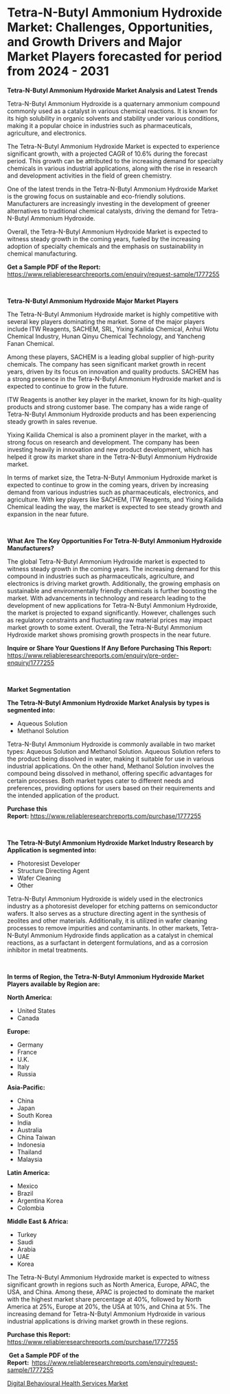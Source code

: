 <p><h1>Tetra-N-Butyl Ammonium Hydroxide Market: Challenges, Opportunities, and Growth Drivers and Major Market Players forecasted for period from 2024 - 2031</h1></p><p><strong>Tetra-N-Butyl Ammonium Hydroxide Market Analysis and Latest Trends</strong></p>
<p><p>Tetra-N-Butyl Ammonium Hydroxide is a quaternary ammonium compound commonly used as a catalyst in various chemical reactions. It is known for its high solubility in organic solvents and stability under various conditions, making it a popular choice in industries such as pharmaceuticals, agriculture, and electronics.</p><p>The Tetra-N-Butyl Ammonium Hydroxide Market is expected to experience significant growth, with a projected CAGR of 10.6% during the forecast period. This growth can be attributed to the increasing demand for specialty chemicals in various industrial applications, along with the rise in research and development activities in the field of green chemistry.</p><p>One of the latest trends in the Tetra-N-Butyl Ammonium Hydroxide Market is the growing focus on sustainable and eco-friendly solutions. Manufacturers are increasingly investing in the development of greener alternatives to traditional chemical catalysts, driving the demand for Tetra-N-Butyl Ammonium Hydroxide.</p><p>Overall, the Tetra-N-Butyl Ammonium Hydroxide Market is expected to witness steady growth in the coming years, fueled by the increasing adoption of specialty chemicals and the emphasis on sustainability in chemical manufacturing.</p></p>
<p><strong>Get a Sample PDF of the Report:&nbsp;</strong> <a href="https://www.reliableresearchreports.com/enquiry/request-sample/1777255">https://www.reliableresearchreports.com/enquiry/request-sample/1777255</a></p>
<p>&nbsp;</p>
<p><strong>Tetra-N-Butyl Ammonium Hydroxide Major Market Players</strong></p>
<p><p>The Tetra-N-Butyl Ammonium Hydroxide market is highly competitive with several key players dominating the market. Some of the major players include ITW Reagents, SACHEM, SRL, Yixing Kailida Chemical, Anhui Wotu Chemical Industry, Hunan Qinyu Chemical Technology, and Yancheng Fanan Chemical.</p><p>Among these players, SACHEM is a leading global supplier of high-purity chemicals. The company has seen significant market growth in recent years, driven by its focus on innovation and quality products. SACHEM has a strong presence in the Tetra-N-Butyl Ammonium Hydroxide market and is expected to continue to grow in the future.</p><p>ITW Reagents is another key player in the market, known for its high-quality products and strong customer base. The company has a wide range of Tetra-N-Butyl Ammonium Hydroxide products and has been experiencing steady growth in sales revenue.</p><p>Yixing Kailida Chemical is also a prominent player in the market, with a strong focus on research and development. The company has been investing heavily in innovation and new product development, which has helped it grow its market share in the Tetra-N-Butyl Ammonium Hydroxide market.</p><p>In terms of market size, the Tetra-N-Butyl Ammonium Hydroxide market is expected to continue to grow in the coming years, driven by increasing demand from various industries such as pharmaceuticals, electronics, and agriculture. With key players like SACHEM, ITW Reagents, and Yixing Kailida Chemical leading the way, the market is expected to see steady growth and expansion in the near future.</p></p>
<p>&nbsp;</p>
<p><strong>What Are The Key Opportunities For Tetra-N-Butyl Ammonium Hydroxide Manufacturers?</strong></p>
<p><p>The global Tetra-N-Butyl Ammonium Hydroxide market is expected to witness steady growth in the coming years. The increasing demand for this compound in industries such as pharmaceuticals, agriculture, and electronics is driving market growth. Additionally, the growing emphasis on sustainable and environmentally friendly chemicals is further boosting the market. With advancements in technology and research leading to the development of new applications for Tetra-N-Butyl Ammonium Hydroxide, the market is projected to expand significantly. However, challenges such as regulatory constraints and fluctuating raw material prices may impact market growth to some extent. Overall, the Tetra-N-Butyl Ammonium Hydroxide market shows promising growth prospects in the near future.</p></p>
<p><strong>Inquire or Share Your Questions If Any Before Purchasing This Report:</strong> <a href="https://www.reliableresearchreports.com/enquiry/pre-order-enquiry/1777255">https://www.reliableresearchreports.com/enquiry/pre-order-enquiry/1777255</a></p>
<p>&nbsp;</p>
<p><strong>Market Segmentation</strong></p>
<p><strong>The Tetra-N-Butyl Ammonium Hydroxide Market Analysis by types is segmented into:</strong></p>
<p><ul><li>Aqueous Solution</li><li>Methanol Solution</li></ul></p>
<p><p>Tetra-N-Butyl Ammonium Hydroxide is commonly available in two market types: Aqueous Solution and Methanol Solution. Aqueous Solution refers to the product being dissolved in water, making it suitable for use in various industrial applications. On the other hand, Methanol Solution involves the compound being dissolved in methanol, offering specific advantages for certain processes. Both market types cater to different needs and preferences, providing options for users based on their requirements and the intended application of the product.</p></p>
<p><strong>Purchase this Report:&nbsp;</strong><a href="https://www.reliableresearchreports.com/purchase/1777255">https://www.reliableresearchreports.com/purchase/1777255</a></p>
<p>&nbsp;</p>
<p><strong>The Tetra-N-Butyl Ammonium Hydroxide Market Industry Research by Application is segmented into:</strong></p>
<p><ul><li>Photoresist Developer</li><li>Structure Directing Agent</li><li>Wafer Cleaning</li><li>Other</li></ul></p>
<p><p>Tetra-N-Butyl Ammonium Hydroxide is widely used in the electronics industry as a photoresist developer for etching patterns on semiconductor wafers. It also serves as a structure directing agent in the synthesis of zeolites and other materials. Additionally, it is utilized in wafer cleaning processes to remove impurities and contaminants. In other markets, Tetra-N-Butyl Ammonium Hydroxide finds application as a catalyst in chemical reactions, as a surfactant in detergent formulations, and as a corrosion inhibitor in metal treatments.</p></p>
<p>&nbsp;</p>
<p><strong>In terms of Region, the Tetra-N-Butyl Ammonium Hydroxide Market Players available by Region are:</strong></p>
<p>
    <p> <strong> North America: </strong>
        <ul>
            <li>United States</li>
            <li>Canada</li>
        </ul>
        </p> 
    <p> <strong> Europe: </strong>
        <ul>
            <li>Germany</li>
            <li>France</li>
            <li>U.K.</li>
            <li>Italy</li>
            <li>Russia</li>
        </ul>
        </p> 
    <p> <strong> Asia-Pacific: </strong>
        <ul>
            <li>China</li>
            <li>Japan</li>
            <li>South Korea</li>
            <li>India</li>
            <li>Australia</li>
            <li>China Taiwan</li>
            <li>Indonesia</li>
            <li>Thailand</li>
            <li>Malaysia</li>
        </ul>
        </p> 
    <p> <strong> Latin America: </strong>
        <ul>
            <li>Mexico</li>
            <li>Brazil</li>
            <li>Argentina Korea</li>
            <li>Colombia</li>
        </ul>
        </p> 
    <p> <strong> Middle East & Africa: </strong>
        <ul>
            <li>Turkey</li>
            <li>Saudi</li>
            <li>Arabia</li>
            <li>UAE</li>
            <li>Korea</li>
        </ul>
    </p>
    </p>
<p><p>The Tetra-N-Butyl Ammonium Hydroxide market is expected to witness significant growth in regions such as North America, Europe, APAC, the USA, and China. Among these, APAC is projected to dominate the market with the highest market share percentage at 40%, followed by North America at 25%, Europe at 20%, the USA at 10%, and China at 5%. The increasing demand for Tetra-N-Butyl Ammonium Hydroxide in various industrial applications is driving market growth in these regions.</p></p>
<p><strong>Purchase this Report: </strong><a href="https://www.reliableresearchreports.com/purchase/1777255">https://www.reliableresearchreports.com/purchase/1777255</a></p>
<p>&nbsp;<strong>Get a Sample PDF of the Report:&nbsp;&nbsp;</strong><a href="https://www.reliableresearchreports.com/enquiry/request-sample/1777255">https://www.reliableresearchreports.com/enquiry/request-sample/1777255</a></p>
<p><strong></strong></p>
<p><p><a href="https://nifty-kite-d51.notion.site/Digital-Behavioural-Health-Services-Market-Dynamics-2024-2031-Also-about-Its-Market-Trends-Project-4ee3f18291cb496c86d67b32a36a4fae">Digital Behavioural Health Services Market</a></p></p>